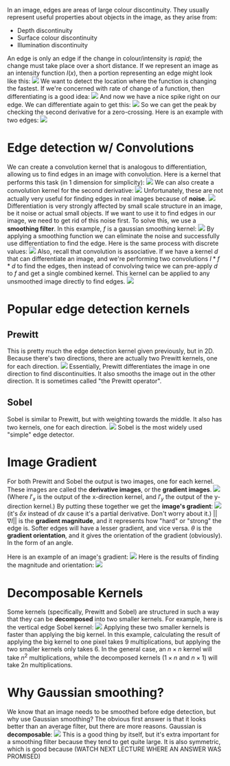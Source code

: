 In an image, edges are areas of large colour discontinuity. They usually represent useful properties about objects in the image, as they arise from:
- Depth discontinuity
- Surface colour discontinuity
- Illumination discontinuity

An edge is only an edge if the change in colour/intensity is *rapid*; the change must take place over a short distance.
If we represent an image as an intensity function $I(x)$, then a portion representing an edge might look like this:
![](Pasted%20image%2020240205152400.png)
We want to detect the location where the function is changing the fastest. If we're concerned with rate of change of a function, then differentiating is a good idea:
![](Pasted%20image%2020240205152516.png)
And now we have a nice spike right on our edge. We can differentiate again to get this:
![](Pasted%20image%2020240205152706.png)
So we can get the peak by checking the second derivative for a zero-crossing.
Here is an example with two edges:
![](Pasted%20image%2020240205152850.png)
# Edge detection w/ Convolutions
We can create a convolution kernel that is analogous to differentiation, allowing us to find edges in an image with convolution. Here is a kernel that performs this task (in 1 dimension for simplicity):
![](Pasted%20image%2020240205153108.png)
We can also create a convolution kernel for the second derivative:
![](Pasted%20image%2020240205153413.png)
Unfortunately, these are not actually very useful for finding edges in real images because of **noise**.
![](Pasted%20image%2020240205153458.png)
Differentiation is very strongly affected by small scale structure in an image, be it noise or actual small objects. If we want to use it to find edges in our image, we need to get rid of this noise first.
To solve this, we use a **smoothing filter**. In this example, $f$ is a gaussian smoothing kernel:
![](Pasted%20image%2020240205153746.png)
By applying a smoothing function we can eliminate the noise and successfully use differentiation to find the edge.
Here is the same process with discrete values:
![](Pasted%20image%2020240205154033.png)
Also, recall that convolution is associative. If we have a kernel $d$ that can differentiate an image, and we're performing two convolutions $I *f*d$ to find the edges, then instead of convolving twice we can pre-apply $d$ to $f$ and get a single combined kernel. This kernel can be applied to any unsmoothed image directly to find edges.
![](Pasted%20image%2020240205154312.png)
# Popular edge detection kernels
## Prewitt
This is pretty much the edge detection kernel given previously, but in 2D. Because there's two directions, there are actually two Prewitt kernels, one for each direction.
![](Pasted%20image%2020240205154818.png)
Essentially, Prewitt differentiates the image in one direction to find discontinuities. It also smooths the image out in the other direction.
It is sometimes called "the Prewitt operator".
## Sobel
Sobel is similar to Prewitt, but with weighting towards the middle. It also has two kernels, one for each direction.
![](Pasted%20image%2020240205155320.png)
Sobel is the most widely used "simple" edge detector.

# Image Gradient
For both Prewitt and Sobel the output is two images, one for each kernel. These images are called the **derivative images**, or the **gradient images**. 
![](Pasted%20image%2020240205160047.png)
(Where $I'_x$ is the output of the x-direction kernel, and $I'_y$ the output of the y-direction kernel.)
By putting these together we get the **image's gradient**:
![](Pasted%20image%2020240205160410.png)
(it's $\delta x$ instead of $dx$ cause it's a partial derivative. Don't worry about it.)
$||\nabla I||$ is the **gradient magnitude**, and it represents how "hard" or "strong" the edge is. Softer edges will have a lesser gradient, and vice versa.
$\theta$ is the **gradient orientation**, and it gives the orientation of the gradient (obviously). In the form of an angle.

Here is an example of an image's gradient:
![](Pasted%20image%2020240205161122.png)
Here is the results of finding the magnitude and orientation:
![](Pasted%20image%2020240205161210.png)
# Decomposable Kernels
Some kernels (specifically, Prewitt and Sobel) are structured in such a way that they can be **decomposed** into two smaller kernels. For example, here is the vertical edge Sobel kernel:
![](Pasted%20image%2020240205161757.png)
Applying these two smaller kernels is faster than applying the big kernel. In this example, calculating the result of applying the big kernel to one pixel takes 9 multiplications, but applying the two smaller kernels only takes 6. In the general case, an $n \times n$ kernel will take $n^2$ multiplications, while the decomposed kernels ($1 \times n$ and $n \times 1$) will take $2n$ multiplications.

# Why Gaussian smoothing?
We know that an image needs to be smoothed before edge detection, but why use Gaussian smoothing? The obvious first answer is that it looks better than an average filter, but there are more reasons.
Gaussian is **decomposable**:
![](Pasted%20image%2020240205162749.png)
This is a good thing by itself, but it's extra important for a smoothing filter because they tend to get quite large.
It is also symmetric, which is good because (WATCH NEXT LECTURE WHERE AN ANSWER WAS PROMISED)